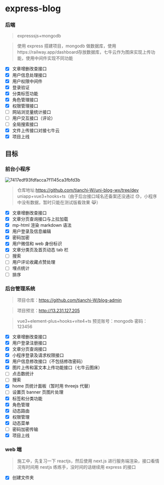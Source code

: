 # express-blog

### 后端

> expresssjs+mongodb

> 使用 express 搭建项目，mongodb 做数据库，使用https://railway.app/dashboard存放数据库，七牛云作为图床实现上传功能，使用中间件实现不同功能

- [x] 文章增删改查接口
- [x] 用户信息处理接口
- [x] 用户权限中间件
- [x] 登录验证
- [x] 分类标签功能
- [x] 角色管理接口
- [x] 权限管理接口
- [ ] 网站浏览量统计接口
- [ ] 用户交互接口（评论）
- [ ] 全局搜索接口
- [x] 文件上传接口对接七牛云
- [x] 项目上线

## 目标

### 前台小程序

![7417edf93fdfacca7f1145ca3fbfd3b](http://rudxzhmj6.bkt.clouddn.com//pic/7417edf93fdfacca7f1145ca3fbfd3b.jpg)

> 仓库地址:https://github.com/tianchi-W/uni-blog-wx/tree/dev
> uniapp+vue3+hooks+ts（由于后台接口域名还备案还没通过 😓，小程序中没有数据，暂时只能在测试版看效果 😹）

- [x] 文章增删改查接口
- [x] 文章分页查询接口与上拉加载
- [x] mp-html 渲染 markdown 语法
- [x] 用户登录及信息编辑
- [x] 密码加密
- [x] 用户微信和 web 身份标识
- [x] 文章分类页及首页动态 tab 栏
- [ ] 搜索
- [ ] 用户评论收藏点赞处理
- [ ] 埋点统计
- [ ] 排序

### 后台管理系统

> 项目仓库：https://github.com/tianchi-W/blog-admin

> 项目预览：http://13.231.127.205

> vue3+element-plus+hooks+vite4+ts
> 预览账号：mongodb 密码：123456

- [x] 文章增删改查接口
- [x] 用户登录注册接口
- [x] 文章分页查询接口
- [x] 小程序登录及请求权限接口
- [x] 用户信息修改接口（不包括修改密码）
- [x] 图片上传和富文本上传功能接口（七牛云图床）
- [ ] 点击数统计
- [ ] 搜索
- [x] home 页统计面板（暂时用 threejs 代替）
- [ ] 设置页 banner 页图片处理
- [x] 标签和分类功能
- [x] 角色管理
- [x] 动态路由
- [x] 权限管理
- [x] 动态菜单
- [ ] 密码加密传输
- [x] 项目上线

### web 端

> 施工中，先复习一下 reactjs，然后使用 next.js 进行服务端渲染，接口看情况有时间用 nestjs 练练手，没时间的话继续用 express 的接口

- [x] 创建文件夹
